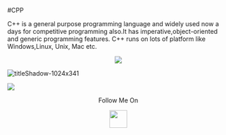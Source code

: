 #CPP 


C++ is a general purpose programming language and widely used now a days for competitive programming also.It has imperative,object-oriented and generic programming features. C++ runs on lots of platform like Windows,Linux, Unix, Mac etc.

</p> 
<p align="center"><img src="https://img.shields.io/badge/Author-adityamangal-green.svg"> 
</p>


![titleShadow-1024x341](https://user-images.githubusercontent.com/68494604/92635023-ccc9b500-f2f2-11ea-92b0-3443afeed3fe.png)

<img src="https://github-readme-stats.vercel.app/api?username=adityamangal1&&show_icons=true&title_color=ffffff&icon_color=bb2acf&text_color=daf7dc&bg_color=ffba2c">
<p align="center">
  Follow Me On
</p>
<p align="center">
  <a href="https://www.instagram.com/adityamangal/">
    <img src="http://clipart-library.com/images_k/instagram-png-transparent/instagram-png-transparent-16.png" width="40" height="40">
    </a>
</p>
